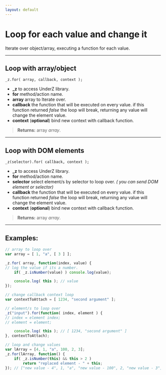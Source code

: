 ```yaml
---
layout: default
---
```

# Loop for each value and change it
Iterate over object/array, executing a function for each value.

***

## Loop with array/object
`_z.for( array, callback, context );`

* **_z** to access UnderZ library.
* **for** method/action name.
* **array** array to Iterate over.
* **callback** the function that will be executed on every value. if this function returned _false_ the loop will break, returning any value will change the element value.
* **context** (**optional**) bind new context with callback function. 

> **Returns:** array _array_.

***

## Loop with DOM elements
`_z(selector).for( callback, context );`

* **_z** to access UnderZ library.
* **for** method/action name.
* **selector** select element/s by selector to loop over. _( you can send DOM element or selector)_
* **callback** the function that will be executed on every value. if this function returned _false_ the loop will break, returning any value will change the element value.
* **context** (**optional**) bind new context with callback function. 

> **Returns:** array _array_.

***

## Examples: 
```js 
// array to loop over
var array = [ 1, "a", [ 3 ] ];

_z.for( array, function(index, value) {
// log the value if its a number.
    if( _z.isNumber(value) ) console.log(value);

    console.log( this ); // value
});

// change callback context loop
var contextToAttach = [ 1234, "second argument" ];

// element/s to loop over
_z("input").for(function( index, element ) {
// index = element index;
// element = element;

    console.log( this ); // [ 1234, "second argument" ]
}, contextToAttach);

// loop and change values
var lArray = [4, 1, "a", 100, 2, 3];
_z.for(lArray, function() {
    if( _z.isNumber(this) && this > 2 )
        return "replaced element - " + this;
}); // ["new value - 4", 1, "a", "new value - 100", 2, "new value - 3"]

``` 
